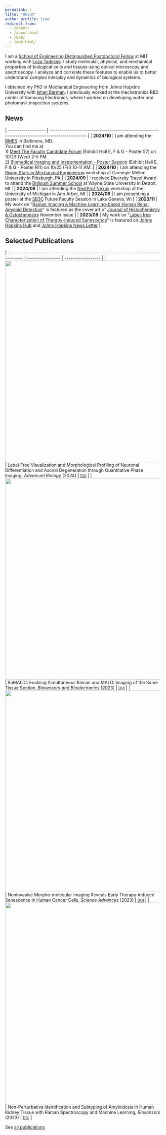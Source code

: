 ```yaml
---
permalink: /
title: "About"
author_profile: true
redirect_from: 
  - /about/
  - /about.html
  - /web/
  - /web.html/
---
```


I am a [School of Engineering Distinguished Postdoctoral Fellow](https://engineering.mit.edu/the-mit-postdoctoral-fellowship-program-for-engineering-excellence/) at MIT working with [Loza Tadesse](https://tadesselab.mit.edu/). I study molecular, physical, and mechanical properties of biological cells and tissues using optical microscopy and spectroscopy. I analyze and correlate these features to enable us to better understand complex interplay and dynamics of biological systems.


I obtained my PhD in Mechanical Engineering from Johns Hopkins University with [Ishan Barman](https://www.barman.wse.jhu.edu/). I previously worked at the mechatronics R&D center of Samsung Electronics, where I worked on developing wafer and photomask inspection systems.

News
------

| ------------------- | ------------------------------------------------------------------------------------------------ |
| <b>2024/10</b>      | I am attending the [BMES](https://www.bmes.org/bmes2024) in Baltimore, MD. <br />You can find me at <br />1) <u>Meet The Faculty Candidate Forum</u> (Exhibit Hall E, F & G - Poster 57) on 10/23 (Wed) 2-5 PM <br />2) <u>Biomedical Imaging and Instrumentation - Poster Session</u> (Exhibit Hall E, F & G - Poster R11) on 10/25 (Fri) 10-11 AM.            |
| <b>2024/10</b>      | I am attending the [Rising Stars in Mechanical Engineering](https://www.meche.engineering.cmu.edu/rising-stars.html) workshop at Carnegie Mellon University in Pittsburgh, PA            |
| <b>2024/09</b>      | I received Diversity Travel Award to attend the [Brillouin Summer School](https://www.brilloptics.org/brillouin-summer-school.html) at Wayne State University in Detroit, MI            |
| <b>2024/08</b>      | I am attending the [NextProf Nexus](https://nextprof.engin.umich.edu/nextprof-nexus/) workshop at the University of Michigan in Ann Arbor, MI            |
| <b>2024/06</b>      | I am presenting a poster at the [SB3C](https://sb3c.org/) Future Faculty Session in Lake Geneva, WI            |
| <b>2023/11</b>      | My work on "[Raman Imaging & Machine Learning-based Human Renal Amyloid Detection](https://doi.org/10.1369/00221554231206858)" is featured as the cover art of [Journal of Histochemistry & Cytochemistry](https://journals.sagepub.com/loi/jhca/group/d2020.y2023) November issue                                       |
| <b>2023/09</b>      | My work on "[Label-free Characterization of Therapy-induced Senescence](https://doi.org/10.1126/sciadv.adg6231)" is featured on [Johns Hopkins Hub](https://hub.jhu.edu/2023/09/22/microscopy-cancer-detection/) and [Johns Hopkins News Letter](https://www.jhunewsletter.com/article/2023/10/microscopy-methods-have-potential-to-detect-treatment-resistant-cancer-cells-early)                      |


Selected Publications
------

| ------------------------------------------------------------------------------------- | ----------------- | ------------------ |
| <img src='/images/ToC_AdvBiol.jpeg' width="650px" height="auto" style="vertical-align:middle" /> | Label‐Free Visualization and Morphological Profiling of Neuronal Differentiation and Axonal Degeneration through Quantitative Phase Imaging, <i>Advanced Biology</i> (2024) | <small>[DOI](https://doi.org/10.1369/00221554231206858)</small> | 
| <img src='/images/ToC_RaMALDI.jpg' width="650px" height="auto" style="vertical-align:middle" /> | RaMALDI: Enabling Simultaneous Raman and MALDI Imaging of the Same Tissue Section, <i>Biosensors and Bioelectronics</i> (2023) | <small>[DOI](https://doi.org/10.1016/j.bios.2023.115597)</small> |
| <img src='/images/QPI_Senescence.jpg' width="650px" height="auto" style="vertical-align:middle" /> | Noninvasive Morpho-molecular Imaging Reveals Early Therapy-induced Senescence in Human Cancer Cells, <i>Science Advances</i> (2023) | <small>[DOI](https://doi.org/10.1126/sciadv.adg6231)</small> |
| <img src='/images/ToC_Amyloid.jpg' width="650px" height="auto" style="vertical-align:middle" /> | Non-Perturbative Identification and Subtyping of Amyloidosis in Human Kidney Tissue with Raman Spectroscopy and Machine Learning, <i>Biosensors</i> (2023) | <small>[DOI](https://doi.org/10.3390/bios13040466)</small> |

See [all publications](https://jhkim0714.github.io/publications)
